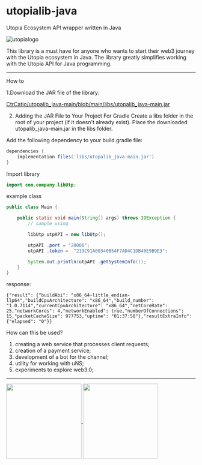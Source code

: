 # utopialib-java

Utopia Ecosystem API wrapper written in Java

![utopialogo](https://github.com/user-attachments/assets/869e4213-9b66-4a8e-90e5-5e789da5fa76)

This library is a must have for anyone who wants to start their web3 journey with the Utopia ecosystem in Java. The library greatly simplifies working with the Utopia API for Java programming.

-----
How to

1.Download the JAR file of the library:

[CtrCatio/utopalib_java-main/blob/main/libs/utopalib_java-main.jar](https://github.com/CtrCatio/utopalib_java-main/blob/main/libs/utopalib_java-main.jar)

2. Adding the JAR File to Your Project
For Gradle
Create a libs folder in the root of your project (if it doesn't already exist).
Place the downloaded utopalib_java-main.jar in the libs folder.

Add the following dependency to your build.gradle file:
```groovy
dependencies {
    implementation files('libs/utopalib_java-main.jar')
}
```
Import library 


```java 
import com.company.libUtp; 
```

example class

```java
public class Main {

    public static void main(String[] args) throws IOException {
        // sample using

        libUtp utpAPI = new libUtp();

        utpAPI .port = "20000";
        utpAPI .token =  "219C91A00340B54F7AD4C1DB40E9B9E3";

        System.out.println(utpAPI .getSystemInfo());
    }
}
```

response:

```
{"result": {"buildAbi": "x86_64-little_endian-llp64","buildCpuArchitecture": "x86_64","build_number": "1.0.7114","currentCpuArchitecture": "x86_64","netCoreRate": 25,"networkCores": 4,"networkEnabled": true,"numberOfConnections": 15,"packetCacheSize": 977753,"uptime": "01:37:58"},"resultExtraInfo": {"elapsed": "0"}}
```

How can this be used?
1. creating a web service that processes client requests;
2. creation of a payment service;
3. development of a bot for the channel;
4. utility for working with uNS;
5. experiments to explore web3.0;

---

<a href="https://udocs.gitbook.io/utopia-api/">
  <img align="center" width="200" src="https://github.com/Sagleft/ures/blob/master/udocs-btn.png?raw=true">
</a>

<a href="https://utopia.im/RUTECH">
  <img align="center" width="200" src="https://github.com/Sagleft/ures/blob/master/rutopia_tech.png?raw=true">
</a>

